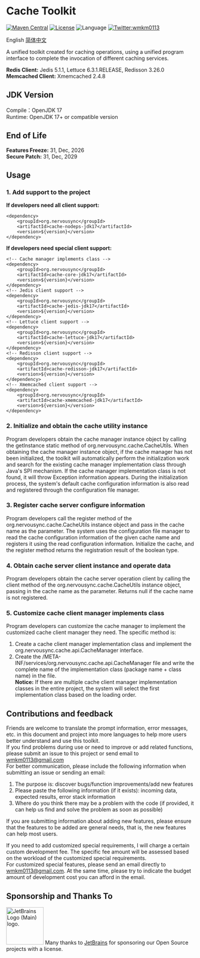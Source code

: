# Cache Toolkit

[![Maven Central](https://maven-badges.herokuapp.com/maven-central/org.nervousync/cache-jdk17/badge.svg)](https://maven-badges.herokuapp.com/maven-central/org.nervousync/cache-jdk17/)
[![License](https://img.shields.io/github/license/wmkm0113/Cache.svg)](https://github.com/wmkm0113/Cache/blob/master/LICENSE)
![Language](https://img.shields.io/badge/language-Java-green)
[![Twitter:wmkm0113](https://img.shields.io/twitter/follow/wmkm0113?label=Follow)](https://twitter.com/wmkm0113)

English
[简体中文](README_zh_CN.md)

A unified toolkit created for caching operations, using a unified program interface to complete the invocation of different caching services.

**Redis Client:** Jedis 5.1.1, Lettuce 6.3.1.RELEASE, Redisson 3.26.0   
**Memcached Client:** Xmemcached 2.4.8

## JDK Version
Compile：OpenJDK 17   
Runtime: OpenJDK 17+ or compatible version

## End of Life

**Features Freeze:** 31, Dec, 2026   
**Secure Patch:** 31, Dec, 2029

## Usage
### 1. Add support to the project
**If developers need all client support:**
```
<dependency>
    <groupId>org.nervousync</groupId>
	<artifactId>cache-nodeps-jdk17</artifactId>
    <version>${version}</version>
</dependency>
```
**If developers need special client support:**
```
<!-- Cache manager implements class -->
<dependency>
    <groupId>org.nervousync</groupId>
	<artifactId>cache-core-jdk17</artifactId>
    <version>${version}</version>
</dependency>
<!-- Jedis client support -->
<dependency>
    <groupId>org.nervousync</groupId>
	<artifactId>cache-jedis-jdk17</artifactId>
    <version>${version}</version>
</dependency>
<!-- Lettuce client support -->
<dependency>
    <groupId>org.nervousync</groupId>
	<artifactId>cache-lettuce-jdk17</artifactId>
    <version>${version}</version>
</dependency>
<!-- Redisson client support -->
<dependency>
    <groupId>org.nervousync</groupId>
	<artifactId>cache-redisson-jdk17</artifactId>
    <version>${version}</version>
</dependency>
<!-- Xmemcached client support -->
<dependency>
    <groupId>org.nervousync</groupId>
	<artifactId>cache-xmemcached-jdk17</artifactId>
    <version>${version}</version>
</dependency>
```

### 2. Initialize and obtain the cache utility instance
Program developers obtain the cache manager instance object by calling the getInstance static method of org.nervousync.cache.CacheUtils.
When obtaining the cache manager instance object, if the cache manager has not been initialized, the toolkit will automatically perform the initialization work and search for the existing cache manager implementation class through Java's SPI mechanism. 
If the cache manager implementation class is not found, it will throw Exception information appears. During the initialization process, the system's default cache configuration information is also read and registered through the configuration file manager.

### 3. Register cache server configure information
Program developers call the register method of the org.nervousync.cache.CacheUtils instance object and pass in the cache name as the parameter. 
The system uses the configuration file manager to read the cache configuration information of the given cache name and registers it using the read configuration information. 
Initialize the cache, and the register method returns the registration result of the boolean type.

### 4. Obtain cache server client instance and operate data
Program developers obtain the cache server operation client by calling the client method of the org.nervousync.cache.CacheUtils instance object, passing in the cache name as the parameter.
Returns null if the cache name is not registered.

### 5. Customize cache client manager implements class
Program developers can customize the cache manager to implement the customized cache client manager they need. The specific method is:   
1. Create a cache client manager implementation class and implement the org.nervousync.cache.api.CacheManager interface.   
2. Create the /META-INF/services/org.nervousync.cache.api.CacheManager file and write the complete name of the implementation class (package name + class name) in the file.   
**Notice:** If there are multiple cache client manager implementation classes in the entire project, the system will select the first implementation class based on the loading order.

## Contributions and feedback
Friends are welcome to translate the prompt information, error messages, 
etc. in this document and project into more languages to help more users better understand and use this toolkit.   
If you find problems during use or need to improve or add related functions, please submit an issue to this project
or send email to [wmkm0113\@gmail.com](mailto:wmkm0113@gmail.com?subject=bugs_and_features)   
For better communication, please include the following information when submitting an issue or sending an email:
1. The purpose is: discover bugs/function improvements/add new features   
2. Please paste the following information (if it exists): incoming data, expected results, error stack information   
3. Where do you think there may be a problem with the code (if provided, it can help us find and solve the problem as soon as possible)

If you are submitting information about adding new features, please ensure that the features to be added are general needs, that is, the new features can help most users.

If you need to add customized special requirements, I will charge a certain custom development fee.
The specific fee amount will be assessed based on the workload of the customized special requirements.   
For customized special features, please send an email directly to [wmkm0113\@gmail.com](mailto:wmkm0113@gmail.com?subject=payment_features). At the same time, please try to indicate the budget amount of development cost you can afford in the email.

## Sponsorship and Thanks To
<span id="JetBrains">
    <img src="https://resources.jetbrains.com/storage/products/company/brand/logos/jb_beam.png" width="100px" height="100px" alt="JetBrains Logo (Main) logo.">
    <span>Many thanks to <a href="https://www.jetbrains.com/">JetBrains</a> for sponsoring our Open Source projects with a license.</span>
</span>